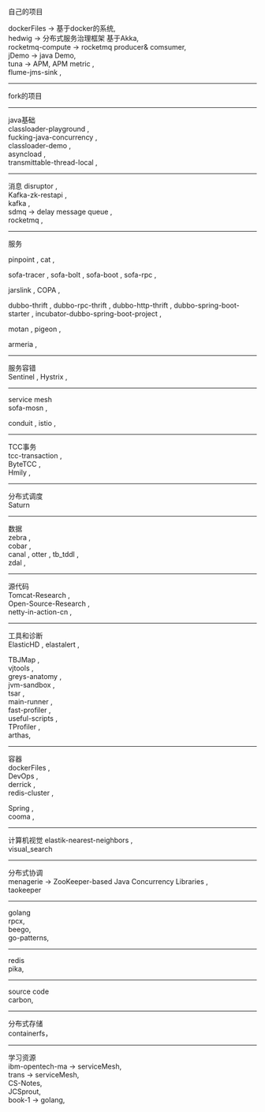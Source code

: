 自己的项目

dockerFiles -> 基于docker的系统,  
hedwig -> 分布式服务治理框架  基于Akka,  
rocketmq-compute -> rocketmq producer& comsumer,  
jDemo -> java Demo,  
tuna -> APM, APM metric ,  
flume-jms-sink ,  

-----

fork的项目

-----
java基础  
classloader-playground ,  
fucking-java-concurrency ,  
classloader-demo ,  
asyncload ,  
transmittable-thread-local ,  

---
消息
disruptor ,  
Kafka-zk-restapi ,  
kafka ,  
sdmq  -> delay message queue ,  
rocketmq ,  

---
服务

pinpoint , 
cat ,  

sofa-tracer ,
sofa-bolt ,
sofa-boot ,
sofa-rpc ,

jarslink ,
COPA ,  

dubbo-thrift ,
dubbo-rpc-thrift ,
dubbo-http-thrift ,
dubbo-spring-boot-starter ,
incubator-dubbo-spring-boot-project ,  

motan ,
pigeon ,

armeria ,

-----
服务容错  
Sentinel , 
Hystrix ,  

-----
service mesh  
sofa-mosn , 

conduit ,
istio ,  

----
TCC事务  
tcc-transaction ,  
ByteTCC ,  
Hmily ,   

---
分布式调度   
Saturn  

---
数据  
zebra ,  
cobar  ,  
canal  , 
otter , 
tb_tddl  ,  
zdal  ,  

---
源代码  
Tomcat-Research ,  
Open-Source-Research ,  
netty-in-action-cn ,  


---
工具和诊断  
ElasticHD ,
elastalert ,  

TBJMap ,  
vjtools ,  
greys-anatomy ,  
jvm-sandbox ,  
tsar ,  
main-runner ,  
fast-profiler ,  
useful-scripts ,  
TProfiler ,  
arthas, 


---
容器  
dockerFiles ,  
DevOps ,  
derrick ,   
redis-cluster ,  

Spring ,  
cooma ,  

-----
计算机视觉
elastik-nearest-neighbors ,  
visual_search  

-----
分布式协调    
menagerie -> ZooKeeper-based Java Concurrency Libraries ,  
taokeeper  

-------
golang   
rpcx,   
beego,   
go-patterns,   

----
redis   
pika,   

-----
source code   
carbon,  

------
分布式存储  
containerfs，  

----
学习资源  
ibm-opentech-ma -> serviceMesh,  
trans -> serviceMesh,   
CS-Notes,    
JCSprout,   
book-1 -> golang,   



